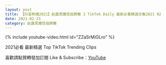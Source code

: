 ```yaml
---
layout: post
title: 【抖音熱搜2021】赵露思魔性扭胯舞 2 TikTok Daily 最新必看精選合集2021 02 23
date: 2021-02-23
category: 赵露思魔性扭胯舞
---
```


{% include youtube-video.html id="ZZaSrMiGLro" %}

2021必看 最新精選 Top TikTok Trending Clips

喜歡請點贊轉發加訂閱 Like & Subscribe：[YouTube](https://www.youtube.com/channel/UCAoR7VcanIPd04uEq_GIylA/videos)

